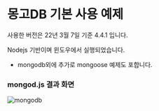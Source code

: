 # 몽고DB 기본 사용 예제

사용한 버전은 22년 3월 7일 기준 4.4.1 입니다.

Nodejs 기반이며 윈도우에서 실행되었습니다.

* mongodb외에 추가로 mongoose 예제도 포합니다.

### mongod.js 결과 화면

![mongodb](https://user-images.githubusercontent.com/921139/156998525-24f4cae1-cded-48fe-823e-5930f3c85105.png)

